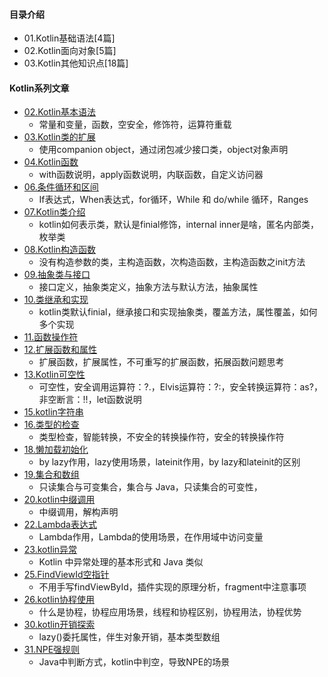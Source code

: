 #### 目录介绍
- 01.Kotlin基础语法[4篇]
- 02.Kotlin面向对象[5篇]
- 03.Kotlin其他知识点[18篇]


#### Kotlin系列文章
- [02.Kotlin基本语法](https://github.com/Apengsun/YCBlogs/blob/master/Kotlin/02.Kotlin%E5%9F%BA%E6%9C%AC%E8%AF%AD%E6%B3%95.md)
    - 常量和变量，函数，空安全，修饰符，运算符重载
- [03.Kotlin类的扩展](https://github.com/Apengsun/YCBlogs/blob/master/Kotlin/03.Kotlin%E7%B1%BB%E7%9A%84%E6%89%A9%E5%B1%95.md)
    - 使用companion object，通过闭包减少接口类，object对象声明
- [04.Kotlin函数](https://github.com/Apengsun/YCBlogs/blob/master/Kotlin/04.Kotlin%E5%87%BD%E6%95%B0.md)
    - with函数说明，apply函数说明，内联函数，自定义访问器
- [06.条件循环和区间](https://github.com/Apengsun/YCBlogs/blob/master/Kotlin/06.%E6%9D%A1%E4%BB%B6%E5%BE%AA%E7%8E%AF%E5%92%8C%E5%8C%BA%E9%97%B4.md)
    - If表达式，When表达式，for循环，While 和 do/while 循环，Ranges
- [07.Kotlin类介绍](https://github.com/Apengsun/YCBlogs/blob/master/Kotlin/07.Kotlin%E7%B1%BB%E4%BB%8B%E7%BB%8D.md)
    - kotlin如何表示类，默认是finial修饰，internal inner是啥，匿名内部类，枚举类
- [08.Kotlin构造函数](https://github.com/Apengsun/YCBlogs/blob/master/Kotlin/08.Kotlin%E6%9E%84%E9%80%A0%E5%87%BD%E6%95%B0.md)
    - 没有构造参数的类，主构造函数，次构造函数，主构造函数之init方法
- [09.抽象类与接口](https://github.com/Apengsun/YCBlogs/blob/master/Kotlin/09.%E6%8A%BD%E8%B1%A1%E7%B1%BB%E4%B8%8E%E6%8E%A5%E5%8F%A3.md)
    - 接口定义，抽象类定义，抽象方法与默认方法，抽象属性
- [10.类继承和实现](https://github.com/Apengsun/YCBlogs/blob/master/Kotlin/10.%E7%B1%BB%E7%BB%A7%E6%89%BF%E5%92%8C%E5%AE%9E%E7%8E%B0.md)
    - kotlin类默认finial，继承接口和实现抽象类，覆盖方法，属性覆盖，如何多个实现
- [11.函数操作符](https://github.com/Apengsun/YCBlogs/blob/master/Kotlin/11.%E5%87%BD%E6%95%B0%E6%93%8D%E4%BD%9C%E7%AC%A6.md)
- [12.扩展函数和属性](https://github.com/Apengsun/YCBlogs/blob/master/Kotlin/12.%E6%89%A9%E5%B1%95%E5%87%BD%E6%95%B0%E5%92%8C%E5%B1%9E%E6%80%A7.md)
    - 扩展函数，扩展属性，不可重写的扩展函数，拓展函数问题思考
- [13.Kotlin可空性](https://github.com/Apengsun/YCBlogs/blob/master/Kotlin/13.Kotlin%E5%8F%AF%E7%A9%BA%E6%80%A7.md)
    - 可空性，安全调用运算符：?.，Elvis运算符：?:，安全转换运算符：as?，非空断言：!!，let函数说明
- [15.kotlin字符串](https://github.com/Apengsun/YCBlogs/blob/master/Kotlin/15.kotlin%E5%AD%97%E7%AC%A6%E4%B8%B2.md)
- [16.类型的检查](https://github.com/Apengsun/YCBlogs/blob/master/Kotlin/16.%E7%B1%BB%E5%9E%8B%E7%9A%84%E6%A3%80%E6%9F%A5.md)
    - 类型检查，智能转换，不安全的转换操作符，安全的转换操作符
- [18.懒加载初始化](https://github.com/Apengsun/YCBlogs/blob/master/Kotlin/18.%E6%87%92%E5%8A%A0%E8%BD%BD%E5%88%9D%E5%A7%8B%E5%8C%96.md)
    - by lazy作用，lazy使用场景，lateinit作用，by lazy和lateinit的区别
- [19.集合和数组](https://github.com/Apengsun/YCBlogs/blob/master/Kotlin/19.%E9%9B%86%E5%90%88%E5%92%8C%E6%95%B0%E7%BB%84.md)
    - 只读集合与可变集合，集合与 Java，只读集合的可变性，
- [20.kotlin中缀调用](https://github.com/Apengsun/YCBlogs/blob/master/Kotlin/20.kotlin%E4%B8%AD%E7%BC%80%E8%B0%83%E7%94%A8.md)
    - 中缀调用，解构声明
- [22.Lambda表达式](https://github.com/Apengsun/YCBlogs/blob/master/Kotlin/22.Lambda%E8%A1%A8%E8%BE%BE%E5%BC%8F.md)
    - Lambda作用，Lambda的使用场景，在作用域中访问变量
- [23.kotlin异常](https://github.com/Apengsun/YCBlogs/blob/master/Kotlin/23.kotlin%E5%BC%82%E5%B8%B8.md)
    - Kotlin 中异常处理的基本形式和 Java 类似 
- [25.FindViewId空指针](https://github.com/Apengsun/YCBlogs/blob/master/Kotlin/25.FindViewId%E7%A9%BA%E6%8C%87%E9%92%88.md)
    - 不用手写findViewById，插件实现的原理分析，fragment中注意事项
- [26.kotlin协程使用](https://github.com/Apengsun/YCBlogs/blob/master/Kotlin/26.kotlin%E5%8D%8F%E7%A8%8B%E4%BD%BF%E7%94%A8.md)
    - 什么是协程，协程应用场景，线程和协程区别，协程用法，协程优势
- [30.kotlin开销探索](https://github.com/Apengsun/YCBlogs/blob/master/Kotlin/30.kotlin%E5%BC%80%E9%94%80%E6%8E%A2%E7%B4%A2.md)
    - lazy()委托属性，伴生对象开销，基本类型数组
- [31.NPE强规则](https://github.com/Apengsun/YCBlogs/blob/master/Kotlin/31.NPE%E5%BC%BA%E8%A7%84%E5%88%99.md)
    - Java中判断方式，kotlin中判空，导致NPE的场景









